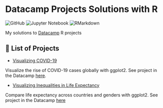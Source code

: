 # Datacamp Projects Solutions with R

![GitHub](https://img.shields.io/github/license/santhiago-cristiano/Datacamp-Projects-Solutions-with-R) ![Jupyter Notebook](https://img.shields.io/badge/Jupyter%20Notebook-ipynb-orange) ![RMarkdown](https://img.shields.io/badge/R%20Markdown-Rmd-red)

My solutions to [Datacamp](https://learn.datacamp.com/) R projects

## 📌 List of Projects

- [Visualizing COVID-19](https://github.com/santhiago-cristiano/Datacamp-Projects-Solutions-with-R/tree/main/Visualizing-COVID-19)

Visualize the rise of COVID-19 cases globally with ggplot2. See project in the Datacamp [here](https://learn.datacamp.com/projects/870).

- [Visualizing Inequalities in Life Expectancy](https://github.com/santhiago-cristiano/Datacamp-Projects-Solutions-with-R/tree/main/Visualizing-Inequalities-in-Life-Expectancy)

Compare life expectancy across countries and genders with ggplot2. See project in the Datacamp [here](https://learn.datacamp.com/projects/166)
